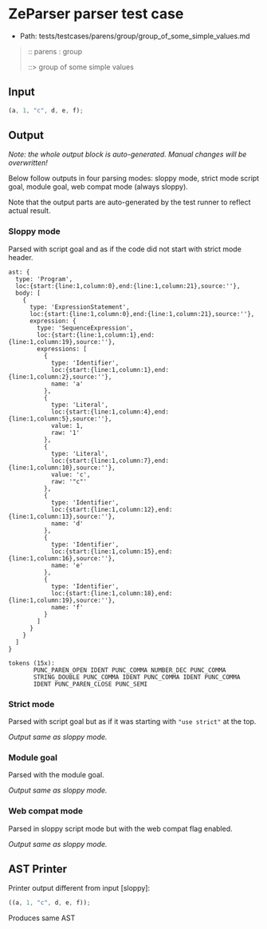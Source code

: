 # ZeParser parser test case

- Path: tests/testcases/parens/group/group_of_some_simple_values.md

> :: parens : group
>
> ::> group of some simple values

## Input

`````js
(a, 1, "c", d, e, f);
`````

## Output

_Note: the whole output block is auto-generated. Manual changes will be overwritten!_

Below follow outputs in four parsing modes: sloppy mode, strict mode script goal, module goal, web compat mode (always sloppy).

Note that the output parts are auto-generated by the test runner to reflect actual result.

### Sloppy mode

Parsed with script goal and as if the code did not start with strict mode header.

`````
ast: {
  type: 'Program',
  loc:{start:{line:1,column:0},end:{line:1,column:21},source:''},
  body: [
    {
      type: 'ExpressionStatement',
      loc:{start:{line:1,column:0},end:{line:1,column:21},source:''},
      expression: {
        type: 'SequenceExpression',
        loc:{start:{line:1,column:1},end:{line:1,column:19},source:''},
        expressions: [
          {
            type: 'Identifier',
            loc:{start:{line:1,column:1},end:{line:1,column:2},source:''},
            name: 'a'
          },
          {
            type: 'Literal',
            loc:{start:{line:1,column:4},end:{line:1,column:5},source:''},
            value: 1,
            raw: '1'
          },
          {
            type: 'Literal',
            loc:{start:{line:1,column:7},end:{line:1,column:10},source:''},
            value: 'c',
            raw: '"c"'
          },
          {
            type: 'Identifier',
            loc:{start:{line:1,column:12},end:{line:1,column:13},source:''},
            name: 'd'
          },
          {
            type: 'Identifier',
            loc:{start:{line:1,column:15},end:{line:1,column:16},source:''},
            name: 'e'
          },
          {
            type: 'Identifier',
            loc:{start:{line:1,column:18},end:{line:1,column:19},source:''},
            name: 'f'
          }
        ]
      }
    }
  ]
}

tokens (15x):
       PUNC_PAREN_OPEN IDENT PUNC_COMMA NUMBER_DEC PUNC_COMMA
       STRING_DOUBLE PUNC_COMMA IDENT PUNC_COMMA IDENT PUNC_COMMA
       IDENT PUNC_PAREN_CLOSE PUNC_SEMI
`````

### Strict mode

Parsed with script goal but as if it was starting with `"use strict"` at the top.

_Output same as sloppy mode._

### Module goal

Parsed with the module goal.

_Output same as sloppy mode._

### Web compat mode

Parsed in sloppy script mode but with the web compat flag enabled.

_Output same as sloppy mode._

## AST Printer

Printer output different from input [sloppy]:

````js
((a, 1, "c", d, e, f));
````

Produces same AST
